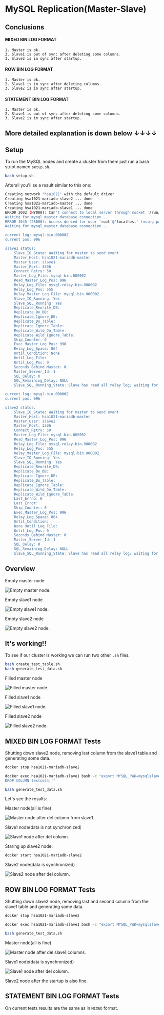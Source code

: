 # MySQL Replication(Master-Slave) 

## Conclusions

#### MIXED BIN LOG FORMAT

    1. Master is ok.
    2. Slave1 is out of sync after deleting some columns.
    3. Slave2 is in sync after startup.

#### ROW BIN LOG FORMAT

    1. Master is ok.
    2. Slave1 is in sync after deleting columns.
    3. Slave2 is in sync after startup.

#### STATEMENT BIN LOG FORMAT

    1. Master is ok.
    2. Slave1 is out of sync after deleting some columns.
    3. Slave2 is in sync after startup.

## More detailed explanation is down below ↓↓↓↓

## Setup

To run the MySQL nodes and create a cluster from them just run a bash stript named `setup.sh`.

```bash
bash setup.sh
```

Afterall you'll se a result similar to this one: 

```bash
Creating network "hsa1021" with the default driver
Creating hsa1021-mariadb-slave2 ... done
Creating hsa1021-mariadb-master ... done
Creating hsa1021-mariadb-slave1 ... done
ERROR 2002 (HY000): Can't connect to local server through socket '/run/mysqld/mysqld.sock' (2)
Waiting for mysql_master database connection...
ERROR 1045 (28000): Access denied for user 'root'@'localhost' (using password: YES)
Waiting for mysql_master database connection...

current log: mysql-bin.000002
current pos: 996

slave1 status: 
    Slave_IO_State: Waiting for master to send event 
    Master_Host: hsa1021-mariadb-master 
    Master_User: slave1 
    Master_Port: 3306 
    Connect_Retry: 60 
    Master_Log_File: mysql-bin.000002 
    Read_Master_Log_Pos: 996 
    Relay_Log_File: mysql-relay-bin.000002 
    Relay_Log_Pos: 555 
    Relay_Master_Log_File: mysql-bin.000002 
    Slave_IO_Running: Yes 
    Slave_SQL_Running: Yes 
    Replicate_Rewrite_DB: 
    Replicate_Do_DB: 
    Replicate_Ignore_DB: 
    Replicate_Do_Table: 
    Replicate_Ignore_Table: 
    Replicate_Wild_Do_Table: 
    Replicate_Wild_Ignore_Table: 
    Skip_Counter: 0 
    Exec_Master_Log_Pos: 996 
    Relay_Log_Space: 864 
    Until_Condition: None 
    Until_Log_File: 
    Until_Log_Pos: 0 
    Seconds_Behind_Master: 0 
    Master_Server_Id: 1 
    SQL_Delay: 0 
    SQL_Remaining_Delay: NULL 
    Slave_SQL_Running_State: Slave has read all relay log; waiting for more updates 

current log: mysql-bin.000002
current pos: 996

slave2 status: 
    Slave_IO_State: Waiting for master to send event 
    Master_Host: hsa1021-mariadb-master 
    Master_User: slave2 
    Master_Port: 3306 
    Connect_Retry: 60 
    Master_Log_File: mysql-bin.000002 
    Read_Master_Log_Pos: 996 
    Relay_Log_File: mysql-relay-bin.000002 
    Relay_Log_Pos: 555 
    Relay_Master_Log_File: mysql-bin.000002 
    Slave_IO_Running: Yes 
    Slave_SQL_Running: Yes 
    Replicate_Rewrite_DB: 
    Replicate_Do_DB: 
    Replicate_Ignore_DB: 
    Replicate_Do_Table: 
    Replicate_Ignore_Table: 
    Replicate_Wild_Do_Table: 
    Replicate_Wild_Ignore_Table: 
    Last_Errno: 0 
    Last_Error: 
    Skip_Counter: 0 
    Exec_Master_Log_Pos: 996 
    Relay_Log_Space: 864 
    Until_Condition: 
    None Until_Log_File: 
    Until_Log_Pos: 0 
    Seconds_Behind_Master: 0 
    Master_Server_Id: 1 
    SQL_Delay: 0 
    SQL_Remaining_Delay: NULL 
    Slave_SQL_Running_State: Slave has read all relay log; waiting for more updates 
```

## Overview

Empty master node

![Empty master node.](./example_images/empty_master.png)

Empty slave1 node

![Empty slave1 node.](./example_images/empty_slave1.png)

Empty slave2 node

![Empty slave2 node.](./example_images/empty_slave2.png)

## It's working!!

To see if our cluster is working we can run two other `.sh` files.

```bash
bash create_test_table.sh
bash generate_test_data.sh
```

Filled master node

![Filled master node.](./example_images/filled_master.png)

Filled slave1 node

![Filled slave1 node.](./example_images/filled_slave1.png)

Filled slave2 node

![Filled slave2 node.](./example_images/filled_slave2.png)

## MIXED BIN LOG FORMAT Tests

Shutting down slave2 node, removing last column from the slave1 table and generating some data.

```bash
docker stop hsa1021-mariadb-slave2

docker exec hsa1021-mariadb-slave1 bash -c "export MYSQL_PWD=mysqlslave1pass; mariadb -u root -e 'ALTER TABLE hsa1021.test 
DROP COLUMN testcol4;'"

bash generate_test_data.sh
```

Let's see the results:

Master node(all is fine)

![Master node after del column from slave1.](./example_images/del_col_master_mixed.png)

Slave1 node(data is not synchronized)

![Slave1 node after del column.](./example_images/del_col_slave1_mixed.png)

Staring up slave2 node:

```bash
docker start hsa1021-mariadb-slave2
```

Slave2 node(data is synchronized)

![Slave2 node after del column.](./example_images/slave2_after_startup.png)

## ROW BIN LOG FORMAT Tests

Shutting down slave2 node, removing last and second column from the slave1 table and generating some data.

```bash
docker stop hsa1021-mariadb-slave2

docker exec hsa1021-mariadb-slave1 bash -c "export MYSQL_PWD=mysqlslave1pass; mariadb -u root -e 'ALTER TABLE hsa1021.test DROP COLUMN testcol4, DROP COLUMN testcol1;'"

bash generate_test_data.sh
```

Master node(all is fine)

![Master node after del slave1 columns.](./example_images/del_col_master_row.png)

Slave1 node(data is synchronized)

![Slave1 node after del column.](./example_images/del_col_slave1_row.png)

Slave2 node after the startup is also fine.

## STATEMENT BIN LOG FORMAT Tests

On current tests results are the same as in `MIXED` format.